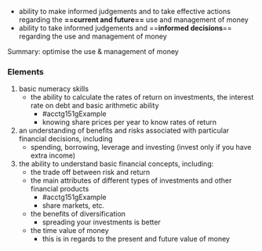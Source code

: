 - ability to make informed judgements and to take effective actions regarding the **==current and future==** use and management of money
- ability to take informed judgements and ==**informed decisions**== regarding the use and management of money

Summary: optimise the use & management of money

### Elements
1. basic numeracy skills
	- the ability to calculate the rates of return on investments, the interest rate on debt and basic arithmetic ability
		- #acctg151gExample  
		- knowing share prices per year to know rates of return
1. an understanding of benefits and risks associated with particular financial decisions, including
	- spending, borrowing, leverage and investing (invest only if you have extra income)
2. the ability to understand basic financial concepts, including:
	- the trade off between risk and return
	- the main attributes of different types of investments and other financial products
		- #acctg151gExample  
		- share markets, etc.
	- the benefits of diversification
		- spreading your investments is better
	- the time value of money
		- this is in regards to the present and future value of money


